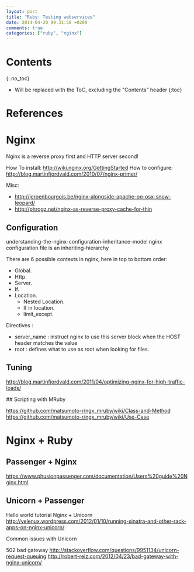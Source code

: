 ```yaml
---
layout: post
title: "Ruby: Testing webservices"
date: 2014-04-20 09:31:50 +0200
comments: true
categories: ["ruby", "nginx"]
---
```


# Contents
{:.no_toc}

* Will be replaced with the ToC, excluding the "Contents" header
{:toc}

# References


# Nginx

Nginx is a reverse proxy first and HTTP server second!

How To install: http://wiki.nginx.org/GettingStarted
How to configure: http://blog.martinfjordvald.com/2010/07/nginx-primer/


Misc:

* http://jeroenbourgois.be/nginx-alongside-apache-on-osx-snow-leopard/
* http://phrogz.net/nginx-as-reverse-proxy-cache-for-thin

## Configuration

understanding-the-nginx-configuration-inheritance-model
nginx configuration file is an inheriting-hierarchy  

There are 6 possible contexts in nginx, here in top to bottom order:

* Global.
* Http.
* Server.
* If.
* Location.
  * Nested Location.
  * If in location.
  * limit_except.


Directives :

* server_name : instruct nginx to use this server block when the HOST header matches the value
* root : defines what to use as root when looking for files.

## Tuning

http://blog.martinfjordvald.com/2011/04/optimizing-nginx-for-high-traffic-loads/


## Scripting with MRuby

https://github.com/matsumoto-r/ngx_mruby/wiki/Class-and-Method
https://github.com/matsumoto-r/ngx_mruby/wiki/Use-Case


# Nginx + Ruby 

## Passenger + Nginx

https://www.phusionpassenger.com/documentation/Users%20guide%20Nginx.html



## Unicorn + Passenger

Hello world tutorial Nginx + Unicorn
http://velenux.wordpress.com/2012/01/10/running-sinatra-and-other-rack-apps-on-nginx-unicorn/


Common issues with Unicorn

502 bad gateway
http://stackoverflow.com/questions/9951134/unicorn-request-queuing
http://robert-reiz.com/2012/04/23/bad-gateway-with-nginx-unicorn/

